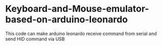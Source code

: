 # Keyboard-and-Mouse-emulator-based-on-arduino-leonardo
This code can make arduino leonardo receive command from serial and send HID command via USB
